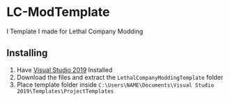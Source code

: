 # LC-ModTemplate
I Template I made for Lethal Company Modding


## Installing
1. Have [Visual Studio 2019](https://visualstudio.microsoft.com/vs/older-downloads/#visual-studio-2019-and-other-products) Installed
2. Download the files and extract the `LethalCompanyModdingTemplate` folder
3. Place template folder inside `C:\Users\NAME\Documents\Visual Studio 2019\Templates\ProjectTemplates`
